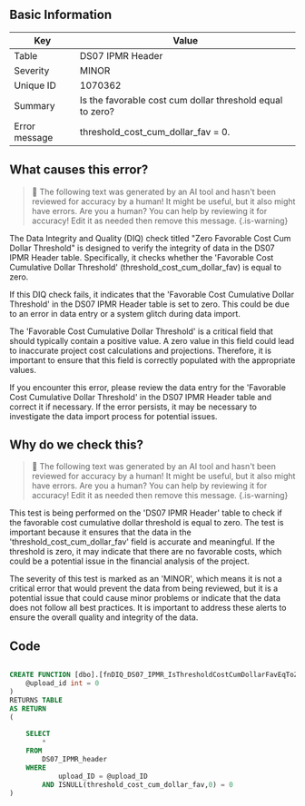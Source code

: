 ## Basic Information
| Key         | Value          |
|-------------|----------------|
| Table       | DS07 IPMR Header |
| Severity    | MINOR |
| Unique ID   | 1070362   |
| Summary     | Is the favorable cost cum dollar threshold equal to zero? |
| Error message | threshold_cost_cum_dollar_fav = 0. |

## What causes this error?

> :robot: The following text was generated by an AI tool and hasn't been reviewed for accuracy by a human! It might be useful, but it also might have errors. Are you a human? You can help by reviewing it for accuracy! Edit it as needed then remove this message.
{.is-warning}

The Data Integrity and Quality (DIQ) check titled "Zero Favorable Cost Cum Dollar Threshold" is designed to verify the integrity of data in the DS07 IPMR Header table. Specifically, it checks whether the 'Favorable Cost Cumulative Dollar Threshold' (threshold_cost_cum_dollar_fav) is equal to zero.

If this DIQ check fails, it indicates that the 'Favorable Cost Cumulative Dollar Threshold' in the DS07 IPMR Header table is set to zero. This could be due to an error in data entry or a system glitch during data import. 

The 'Favorable Cost Cumulative Dollar Threshold' is a critical field that should typically contain a positive value. A zero value in this field could lead to inaccurate project cost calculations and projections. Therefore, it is important to ensure that this field is correctly populated with the appropriate values. 

If you encounter this error, please review the data entry for the 'Favorable Cost Cumulative Dollar Threshold' in the DS07 IPMR Header table and correct it if necessary. If the error persists, it may be necessary to investigate the data import process for potential issues.
## Why do we check this?

> :robot: The following text was generated by an AI tool and hasn't been reviewed for accuracy by a human! It might be useful, but it also might have errors. Are you a human? You can help by reviewing it for accuracy! Edit it as needed then remove this message.
{.is-warning}

This test is being performed on the 'DS07 IPMR Header' table to check if the favorable cost cumulative dollar threshold is equal to zero. The test is important because it ensures that the data in the 'threshold_cost_cum_dollar_fav' field is accurate and meaningful. If the threshold is zero, it may indicate that there are no favorable costs, which could be a potential issue in the financial analysis of the project. 

The severity of this test is marked as an 'MINOR', which means it is not a critical error that would prevent the data from being reviewed, but it is a potential issue that could cause minor problems or indicate that the data does not follow all best practices. It is important to address these alerts to ensure the overall quality and integrity of the data.
## Code

```sql

CREATE FUNCTION [dbo].[fnDIQ_DS07_IPMR_IsThresholdCostCumDollarFavEqToZero] (
	@upload_id int = 0
)
RETURNS TABLE
AS RETURN
(
	
	SELECT 
		*
	FROM
		DS07_IPMR_header
	WHERE
			upload_ID = @upload_ID
		AND ISNULL(threshold_cost_cum_dollar_fav,0) = 0
)
```
